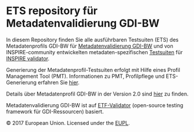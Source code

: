 # ETS repository für Metadatenvalidierung GDI-BW

In diesem Repository finden Sie alle ausführbaren Testsuiten (ETS) des Metadatenprofils GDI-BW für [Metadatenvalidierung GDI-BW](https://www.geoportal-bw.de/validator/) und von INSPIRE-community entwickelten metadaten-spezifischen [Testsuiten](https://github.com/inspire-eu-validation/) für [INSPIRE validator](inspire.ec.europa.eu/validator/). 

Generierung der Metadatenprofil-Testsuiten erfolgt mit Hilfe eines Profil Management Tool (PMT). Informationen zu PMT, Profilpflege und ETS-Generierung erfahren Sie [hier](https://gdibw.github.io/pmt/index.html).  

Details über Metadatenprofil GDI-BW in der Version 2.0 sind [hier](https://www.geoportal-bw.de/regelungen-gdi-bw) zu finden. 

Metadatenvalidierung GDI-BW ist auf [ETF-Validator](https://etf-validator.net/) (open-source testing framework für GDI-Ressourcen) basiert. 

© 2017 European Union. Licensed under the [EUPL](https://github.com/inspire-eu-validation/ets-repository/blob/master/LICENSE).
